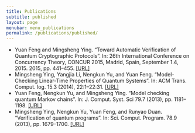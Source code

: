 ```yaml
---
title: Publications
subtitle: published
layout: page
menubar: menu_publications
permalink: /publications/published/
---
```


- Yuan Feng and Mingsheng Ying. “Toward Automatic Verification of Quantum Cryptographic Protocols”. In: 26th International Conference on Concurrency Theory, CONCUR 2015, Madrid, Spain, September 1.4, 2015. 2015, pp. 441–455. [\[URL\]](https://doi.org/10.4230/LIPIcs.CONCUR.2015.441)
- Mingsheng Ying, Yangjia Li, Nengkun Yu, and Yuan Feng. “Model-Checking Linear-Time Properties of Quantum Systems”. In: ACM Trans. Comput. log. 15.3 (2014), 22:1–22:31. [\[URL\]](http://doi.acm.org/10.1145/2629680)
- Yuan Feng, Nengkun Yu, and Mingsheng Ying. “Model checking quantum Markov chains”. In: J. Comput. Syst. Sci 79.7 (2013), pp. 1181–1198. [\[URL\]](https://doi.org/10.1016/j.jcss.2013.04.002)
- Mingsheng Ying, Nengkun Yu, Yuan Feng, and Runyao Duan. “Verification of quantum programs”. In: Sci. Comput. Program. 78.9 (2013), pp. 1679–1700. [\[URL\]](https://doi.org/10.1016/j.scico.2013.03.016)